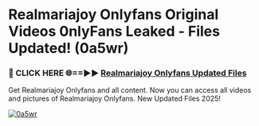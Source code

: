 # Realmariajoy Onlyfans Original Videos 0nlyFans Leaked - Files Updated! (0a5wr)

<h3>🔴 CLICK HERE 🌐==►► <a href="https://tinyurl.com/ehrbuxhb" rel="nofollow">Realmariajoy Onlyfans Updated Files</a></h3>

Get Realmariajoy Onlyfans and all content. Now you can access all videos and pictures of Realmariajoy Onlyfans. New Updated Files 2025!

[![0a5wr](https://i.imgur.com/lVYEuWS.gif)](https://tinyurl.com/ehrbuxhb)
